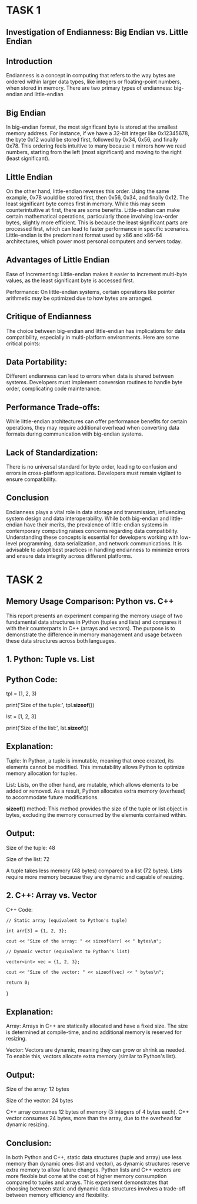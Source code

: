 # TASK 1
## Investigation of Endianness: Big Endian vs. Little Endian
## Introduction
Endianness is a concept in computing that refers to the way bytes are ordered within larger data types, like integers or floating-point numbers, when stored in memory. There are two primary types of endianness: big-endian and little-endian

## Big Endian
In big-endian format, the most significant byte is stored at the smallest memory address. For instance, if we have a 32-bit integer like 0x12345678, the byte 0x12 would be stored first, followed by 0x34, 0x56, and finally 0x78. This ordering feels intuitive to many because it mirrors how we read numbers, starting from the left (most significant) and moving to the right (least significant).

## Little Endian
On the other hand, little-endian reverses this order. Using the same example, 0x78 would be stored first, then 0x56, 0x34, and finally 0x12. The least significant byte comes first in memory. While this may seem counterintuitive at first, there are some benefits. Little-endian can make certain mathematical operations, particularly those involving low-order bytes, slightly more efficient. This is because the least significant parts are processed first, which can lead to faster performance in specific scenarios. Little-endian is the predominant format used by x86 and x86-64 architectures, which power most personal computers and servers today.

## Advantages of Little Endian
Ease of Incrementing: Little-endian makes it easier to increment multi-byte values, as the least significant byte is accessed first.

Performance: On little-endian systems, certain operations like pointer arithmetic may be optimized due to how bytes are arranged.
## Critique of Endianness
The choice between big-endian and little-endian has implications for data compatibility, especially in multi-platform environments. Here are some critical points:

## Data Portability:
Different endianness can lead to errors when data is shared between systems. Developers must implement conversion routines to handle byte order, complicating code maintenance.
## Performance Trade-offs:
While little-endian architectures can offer performance benefits for certain operations, they may require additional overhead when converting data formats during communication with big-endian systems.
## Lack of Standardization: 
There is no universal standard for byte order, leading to confusion and errors in cross-platform applications. Developers must remain vigilant to ensure compatibility.
## Conclusion
Endianness plays a vital role in data storage and transmission, influencing system design and data interoperability. While both big-endian and little-endian have their merits, the prevalence of little-endian systems in contemporary computing raises concerns regarding data compatibility. Understanding these concepts is essential for developers working with low-level programming, data serialization, and network communications. It is advisable to adopt best practices in handling endianness to minimize errors and ensure data integrity across different platforms.

# TASK 2 
## Memory Usage Comparison: Python vs. C++
This report presents an experiment comparing the memory usage of two fundamental data structures in Python (tuples and lists) and compares it with their counterparts in C++ (arrays and vectors). The purpose is to demonstrate the difference in memory management and usage between these data structures across both languages.

## 1. Python: Tuple vs. List
## Python Code:
tpl = (1, 2, 3)

print('Size of the tuple:', tpl.__sizeof__())

lst = [1, 2, 3]

print('Size of the list:', lst.__sizeof__())
## Explanation:
Tuple: In Python, a tuple is immutable, meaning that once created, its elements cannot be modified. This immutability allows Python to optimize memory allocation for tuples.

List: Lists, on the other hand, are mutable, which allows elements to be added or removed. As a result, Python allocates extra memory (overhead) to accommodate future modifications.

__sizeof__() method: This method provides the size of the tuple or list object in bytes, excluding the memory consumed by the elements contained within.

## Output:
Size of the tuple: 48

Size of the list: 72

A tuple takes less memory (48 bytes) compared to a list (72 bytes).
Lists require more memory because they are dynamic and capable of resizing.
## 2. C++: Array vs. Vector
C++ Code:

    // Static array (equivalent to Python's tuple)
    
    int arr[3] = {1, 2, 3};
    
    cout << "Size of the array: " << sizeof(arr) << " bytes\n";

    // Dynamic vector (equivalent to Python's list)
    
    vector<int> vec = {1, 2, 3};
    
    cout << "Size of the vector: " << sizeof(vec) << " bytes\n";
    
    return 0;
}
## Explanation:
Array: Arrays in C++ are statically allocated and have a fixed size. The size is determined at compile-time, and no additional memory is reserved for resizing.

Vector: Vectors are dynamic, meaning they can grow or shrink as needed. To enable this, vectors allocate extra memory (similar to Python's list).

## Output:

Size of the array: 12 bytes

Size of the vector: 24 bytes

C++ array consumes 12 bytes of memory (3 integers of 4 bytes each).
C++ vector consumes 24 bytes, more than the array, due to the overhead for dynamic resizing.

## Conclusion:
In both Python and C++, static data structures (tuple and array) use less memory than dynamic ones (list and vector), as dynamic structures reserve extra memory to allow future changes.
Python lists and C++ vectors are more flexible but come at the cost of higher memory consumption compared to tuples and arrays.
This experiment demonstrates that choosing between static and dynamic data structures involves a trade-off between memory efficiency and flexibility.
